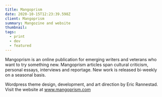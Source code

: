 ```yaml
---
title: Mangoprism
date: 2020-10-15T12:23:39.598Z
client: Mangoprism
summary: Mangozine and website
thumbnail: 
tags:
  - print
  - dev
  - featured
---
```

Mangoprism is an online publication for emerging writers and veterans who want to try something new. Mangoprism articles span cultural criticism, personal essays, interviews and reportage. New work is released bi-weekly on a seasonal basis. 

Wordpress theme design, development, and art direction by Eric Rannestad. Visit the website at <a href="https://mangoprism.com/">www.mangoprism.com</a>